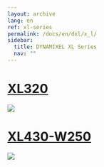 ```yaml
---
layout: archive
lang: en
ref: xl-series
permalink: /docs/en/dxl/x_l/
sidebar:
  title: DYNAMIXEL XL Series
  nav: ""
---
```



# [XL320](xl320)

[![](/assets/images/dxl/x/xl320_product.jpg)](/docs/en/dxl/x/xl320/)

# [XL430-W250](#xl430-w250)

[![](/assets/images/dxl/x/xl430_product.png)](/docs/en/dxl/x/xl430-w250/)
